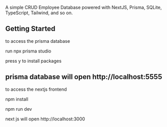A simple CRUD Employee Database powered with NextJS, Prisma, SQLite, TypeScript, Tailwind, and so on.

## Getting Started

to access the prisma database

run npx prisma studio

press y to install packages

prisma database will open http://localhost:5555
---------------------------------------------------
to access the nextjs frontend

npm install

npm run dev 

next js will open  http://localhost:3000
